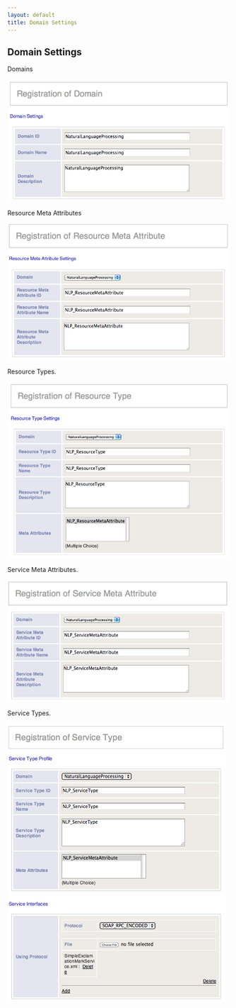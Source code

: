 ```yaml
---
layout: default
title: Domain Settings
---
```


## Domain Settings

Domains

<img src="images/settings-domain.jpg"/>

Resource Meta Attributes

<img src="images/settings-resource-meta.jpg"/>

Resource Types.

<img src="images/settings-resource-type.jpg"/>

Service Meta Attributes.

<img src="images/settings-service-meta.jpg"/>

Service Types.

<img src="./images/settings-service-type.jpg"/>